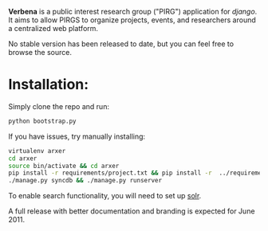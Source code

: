 **Verbena** is a public interest research group ("PIRG") application for
*django*. It aims to allow PIRGS to organize projects, events, and researchers
around a centralized web platform.

No stable version has been released to date, but you can feel free to browse
the source.

# Installation:

Simply clone the repo and run:

````bash
python bootstrap.py
````

If you have issues, try manually installing:

````bash
virtualenv arxer
cd arxer
source bin/activate && cd arxer
pip install -r requirements/project.txt && pip install -r  ../requirements.txt
./manage.py syncdb && ./manage.py runserver
````

To enable search functionality, you will need to set up [solr](http://lucene.apache.org/solr/).

A full release with better documentation and branding is expected for June
2011.

